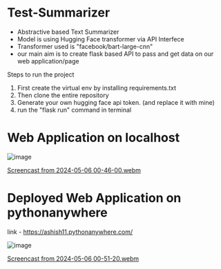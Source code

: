 # Test-Summarizer
- Abstractive based Text Summarizer
- Model is using Hugging Face transformer via API Interfece
- Transformer used is "facebook/bart-large-cnn"
- our main aim is to create flask based API to pass and get data on our web application/page

Steps to run the project
1. First create the virtual env by installing requirements.txt
2. Then clone the entire repository
3. Generate your own hugging face api token. (and replace it with mine)
4. run the "flask run" command in terminal

# Web Application on localhost 
![image](https://github.com/01Ashish/Test-Summarizer/assets/97104619/76d122da-9e8d-4fd4-b532-e6fca25d3000)



[Screencast from 2024-05-06 00-46-00.webm](https://github.com/01Ashish/Test-Summarizer/assets/97104619/9b179d62-2330-4a36-b783-ede9761e3128)

# Deployed Web Application on pythonanywhere
link - https://ashish11.pythonanywhere.com/

![image](https://github.com/01Ashish/Test-Summarizer/assets/97104619/a3c2579d-41cd-4e26-a3e0-22d94f02b5a5)



[Screencast from 2024-05-06 00-51-20.webm](https://github.com/01Ashish/Test-Summarizer/assets/97104619/0744d09d-0fe4-4de8-8775-918deb4ec6ff)

